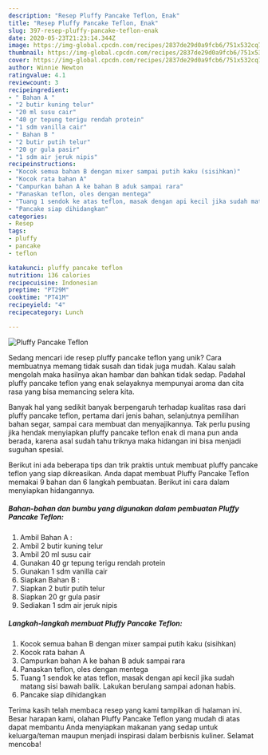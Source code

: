 ```yaml
---
description: "Resep Pluffy Pancake Teflon, Enak"
title: "Resep Pluffy Pancake Teflon, Enak"
slug: 397-resep-pluffy-pancake-teflon-enak
date: 2020-05-23T21:23:14.344Z
image: https://img-global.cpcdn.com/recipes/2837de29d0a9fcb6/751x532cq70/pluffy-pancake-teflon-foto-resep-utama.jpg
thumbnail: https://img-global.cpcdn.com/recipes/2837de29d0a9fcb6/751x532cq70/pluffy-pancake-teflon-foto-resep-utama.jpg
cover: https://img-global.cpcdn.com/recipes/2837de29d0a9fcb6/751x532cq70/pluffy-pancake-teflon-foto-resep-utama.jpg
author: Winnie Newton
ratingvalue: 4.1
reviewcount: 3
recipeingredient:
- " Bahan A "
- "2 butir kuning telur"
- "20 ml susu cair"
- "40 gr tepung terigu rendah protein"
- "1 sdm vanilla cair"
- " Bahan B "
- "2 butir putih telur"
- "20 gr gula pasir"
- "1 sdm air jeruk nipis"
recipeinstructions:
- "Kocok semua bahan B dengan mixer sampai putih kaku (sisihkan)"
- "Kocok rata bahan A"
- "Campurkan bahan A ke bahan B aduk sampai rara"
- "Panaskan teflon, oles dengan mentega"
- "Tuang 1 sendok ke atas teflon, masak dengan api kecil jika sudah matang sisi bawah balik. Lakukan berulang sampai adonan habis."
- "Pancake siap dihidangkan"
categories:
- Resep
tags:
- pluffy
- pancake
- teflon

katakunci: pluffy pancake teflon 
nutrition: 136 calories
recipecuisine: Indonesian
preptime: "PT29M"
cooktime: "PT41M"
recipeyield: "4"
recipecategory: Lunch

---
```



![Pluffy Pancake Teflon](https://img-global.cpcdn.com/recipes/2837de29d0a9fcb6/751x532cq70/pluffy-pancake-teflon-foto-resep-utama.jpg)

Sedang mencari ide resep pluffy pancake teflon yang unik? Cara membuatnya memang tidak susah dan tidak juga mudah. Kalau salah mengolah maka hasilnya akan hambar dan bahkan tidak sedap. Padahal pluffy pancake teflon yang enak selayaknya mempunyai aroma dan cita rasa yang bisa memancing selera kita.

Banyak hal yang sedikit banyak berpengaruh terhadap kualitas rasa dari pluffy pancake teflon, pertama dari jenis bahan, selanjutnya pemilihan bahan segar, sampai cara membuat dan menyajikannya. Tak perlu pusing jika hendak menyiapkan pluffy pancake teflon enak di mana pun anda berada, karena asal sudah tahu triknya maka hidangan ini bisa menjadi suguhan spesial.




Berikut ini ada beberapa tips dan trik praktis untuk membuat pluffy pancake teflon yang siap dikreasikan. Anda dapat membuat Pluffy Pancake Teflon memakai 9 bahan dan 6 langkah pembuatan. Berikut ini cara dalam menyiapkan hidangannya.

<!--inarticleads1-->

##### Bahan-bahan dan bumbu yang digunakan dalam pembuatan Pluffy Pancake Teflon:

1. Ambil  Bahan A :
1. Ambil 2 butir kuning telur
1. Ambil 20 ml susu cair
1. Gunakan 40 gr tepung terigu rendah protein
1. Gunakan 1 sdm vanilla cair
1. Siapkan  Bahan B :
1. Siapkan 2 butir putih telur
1. Siapkan 20 gr gula pasir
1. Sediakan 1 sdm air jeruk nipis




<!--inarticleads2-->

##### Langkah-langkah membuat Pluffy Pancake Teflon:

1. Kocok semua bahan B dengan mixer sampai putih kaku (sisihkan)
1. Kocok rata bahan A
1. Campurkan bahan A ke bahan B aduk sampai rara
1. Panaskan teflon, oles dengan mentega
1. Tuang 1 sendok ke atas teflon, masak dengan api kecil jika sudah matang sisi bawah balik. Lakukan berulang sampai adonan habis.
1. Pancake siap dihidangkan




Terima kasih telah membaca resep yang kami tampilkan di halaman ini. Besar harapan kami, olahan Pluffy Pancake Teflon yang mudah di atas dapat membantu Anda menyiapkan makanan yang sedap untuk keluarga/teman maupun menjadi inspirasi dalam berbisnis kuliner. Selamat mencoba!
